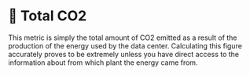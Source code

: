 # 🌿 Total CO2

This metric is simply the total amount of CO2 emitted as a result of the production of the energy used by the data center. Calculating this figure accurately proves to be extremely unless you have direct access to the information about from which plant the energy came from.
